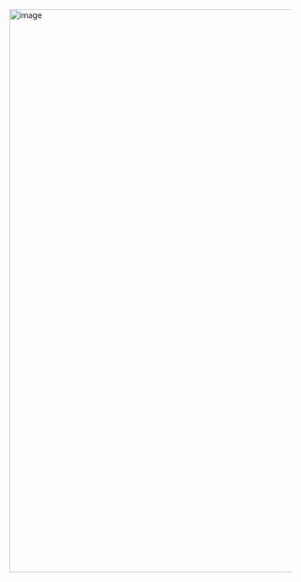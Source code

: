 <img width="1919" height="1005" alt="image" src="https://github.com/user-attachments/assets/ffaf9261-19d4-46b9-ae03-0d0c8eab78c0" />
